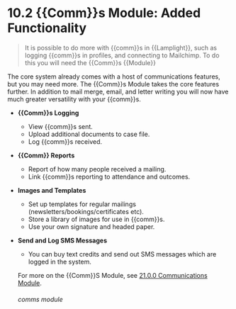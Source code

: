 # 10.2 {{Comm}}s Module: Added Functionality

> It is possible to do more with {{comm}}s in {{Lamplight}}, such as logging {{comm}}s in profiles, and connecting to Mailchimp. To do this you will need the {{Comm}}s {{Module}}

The core system already comes with a host of communications features, but you may need more. The {{Comm}}s Module takes the core features further. In addition to mail merge, email, and letter writing you will now have much greater versatility with your {{comm}}s. 

- **{{Comm}}s Logging**

   - View {{comm}}s sent.
   - Upload additional documents to case file.
   - Log {{comm}}s received.

- **{{Comm}} Reports**

   - Report of how many people received a mailing.
   - Link {{comm}}s reporting to attendance and outcomes.

- **Images and Templates**

   - Set up templates for regular mailings (newsletters/bookings/certificates etc).
   - Store a library of images for use in {{comm}}s.
   - Use your own signature and headed paper.
   
- **Send and Log SMS Messages**
  
   - You can buy text credits and send out SMS messages which are logged in the system.
    
    
    For more on the {{Comm}}S Module, see [21.0.0 Communications Module](/help/index/p/21.0.0).
    
    
    ###### comms module
